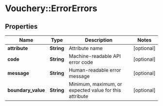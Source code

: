 # Vouchery::ErrorErrors

## Properties
Name | Type | Description | Notes
------------ | ------------- | ------------- | -------------
**attribute** | **String** | Attribute name | [optional] 
**code** | **String** | Machine-readable API error code | [optional] 
**message** | **String** | Human-readable error message | [optional] 
**boundary_value** | **String** | Minimum, maximum, or expected value for this attribute | [optional] 


